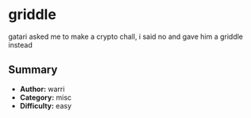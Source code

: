 # griddle
gatari asked me to make a crypto chall, i said no and gave him a griddle instead

## Summary
- **Author:** warri
- **Category:** misc
- **Difficulty:** easy
